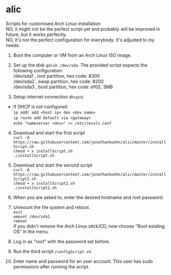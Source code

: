 # alic
Scripts for customised Arch Linux installation  
NO, it might not be the perfect script yet and probably will be improved in future, but it works perfectly.  
NO, it's not the perfect configuration for everybody. It's adjusted to my needs.

1. Boot the computer or VM from an Arch Linux ISO image.
2. Set up the disk `gdisk /dev/sda`. 
The provided script expects the following configuration:  
/dev/sda1 , root partition, hex code: 8300  
/dev/sda2 , swap partition, hex code: 8200  
/dev/sda3 , boot partition, hex code: ef02, 3MB

3. Setup internet connection `dhcpcd`.
  * If DHCP is not configured:  
  `ip addr add <host ip> dev <dev name>`  
  `ip route add default via <gateway>`  
  `echo "nameserver <dns>" >> /etc/resolv.conf`  
 
4. Download and start the first script  
`curl -O https://raw.githubusercontent.com/jonathankoehn/alic/master/installScript.sh`  
`chmod + x installScript.sh`  
`./installScript.sh`

5. Download and start the second script  
`curl -O https://raw.githubusercontent.com/jonathankoehn/alic/master/installScript2.sh`  
`chmod + x installScript2.sh`  
`./installScript2.sh`

6. When you are asked to, enter the desired hostname and root password.
7. Unmount the file system and reboot.  
`exit`  
`umount /dev/sda1`  
`reboot`  
If you didn't remove the Arch Linux stick/CD, now choose "Boot existing OS" in the menu.

8. Log in as "root" with the password set before.
9. Run the third script `/configScript.sh`.

10. Enter name and password for an user account. This user has sudo permissions after running the script.
